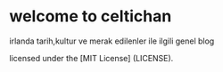 # welcome to  celtichan 

irlanda tarih,kultur ve merak edilenler ile ilgili genel  blog


licensed under the [MIT License] (LICENSE).
